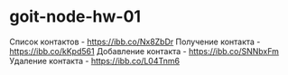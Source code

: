 # goit-node-hw-01

Список контактов - https://ibb.co/Nx8ZbDr
Получение контакта - https://ibb.co/kKpd561
Добавление контакта - https://ibb.co/SNNbxFm
Удаление контакта - https://ibb.co/L04Tnm6
